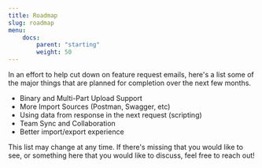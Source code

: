 ```yaml
---
title: Roadmap
slug: roadmap
menu:
    docs:
        parent: "starting"
        weight: 50
---
```


In an effort to help cut down on feature request emails, here's a list some of
the major things that are planned for completion over the next few months. 

- Binary and Multi-Part Upload Support
- More Import Sources (Postman, Swagger, etc)
- Using data from response in the next request (scripting)
- Team Sync and Collaboration
- Better import/export experience

This list may change at any time. If there's missing that you would like to 
see, or something here that you would like to discuss, feel free to reach out!

